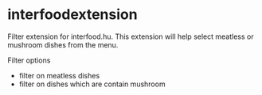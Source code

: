 # interfoodextension
Filter extension for interfood.hu. This extension will help select meatless or mushroom dishes from the menu.

Filter options
- filter on meatless dishes
- filter on dishes which are contain mushroom
